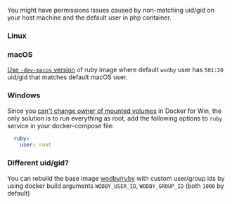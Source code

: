 You might have permissions issues caused by non-matching uid/gid on your host machine and the default user in php container.

### Linux

### macOS

[Use `-dev-macos` version](#macos-permissions-issues) of ruby image where default `wodby` user has `501:20` uid/gid that matches default macOS user.

### Windows

Since you [can't change owner of mounted volumes](https://github.com/docker/for-win/issues/39) in Docker for Win, the only solution is to run everything as root, add the following options to `ruby` service in your docker-compose file:

```yml
  ruby:
    user: root
```

### Different uid/gid?

You can rebuild the base image [wodby/ruby](https://github.com/wodby/ruby) with custom user/group ids by using docker build arguments `WODBY_USER_ID`, `WODBY_GROUP_ID` (both `1000` by default)
